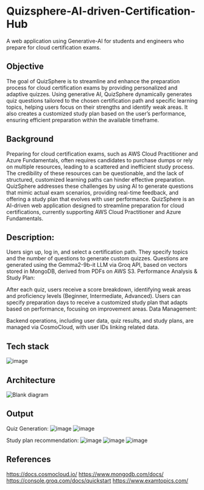 # Quizsphere-AI-driven-Certification-Hub
A web application using Generative-AI for students and engineers who prepare for cloud certification exams.
## Objective
The goal of QuizSphere is to streamline and enhance the preparation process for cloud certification exams by providing personalized and adaptive quizzes. Using generative AI, QuizSphere dynamically generates quiz questions tailored to the chosen certification path and specific learning topics, helping users focus on their strengths and identify weak areas. It also creates a customized study plan based on the user’s performance, ensuring efficient preparation within the available timeframe.
## Background
Preparing for cloud certification exams, such as AWS Cloud Practitioner and Azure Fundamentals, often requires candidates to purchase dumps or rely on multiple resources, leading to a scattered and inefficient study process. The credibility of these resources can be questionable, and the lack of structured, customized learning paths can hinder effective preparation. QuizSphere addresses these challenges by using AI to generate questions that mimic actual exam scenarios, providing real-time feedback, and offering a study plan that evolves with user performance.
QuizSphere is an AI-driven web application designed to streamline preparation for cloud certifications, currently supporting AWS Cloud Practitioner and Azure Fundamentals.

## Description:

Users sign up, log in, and select a certification path.
They specify topics and the number of questions to generate custom quizzes.
Questions are generated using the Gemma2-9b-it LLM via Groq API, based on vectors stored in MongoDB, derived from PDFs on AWS S3.
Performance Analysis & Study Plan:

After each quiz, users receive a score breakdown, identifying weak areas and proficiency levels (Beginner, Intermediate, Advanced).
Users can specify preparation days to receive a customized study plan that adapts based on performance, focusing on improvement areas.
Data Management:

Backend operations, including user data, quiz results, and study plans, are managed via CosmoCloud, with user IDs linking related data.
## Tech stack
![image](https://github.com/user-attachments/assets/b4d9432b-6f70-42b4-8e72-6fafdc5b18d0)
## Architecture
![Blank diagram](https://github.com/user-attachments/assets/9cbaae2f-e84c-488d-831f-e44fb3ec8f4a)
## Output
Quiz Generation:
![image](https://github.com/user-attachments/assets/2c0d5f60-04d8-4693-b0e9-0db04fe8397a)
![image](https://github.com/user-attachments/assets/07fd9ddf-e2bc-4be9-9523-18ecd16a7ad7)

Study plan recommendation:
![image](https://github.com/user-attachments/assets/5b701b7e-c9a2-4f79-aab1-460f2ab1b996)
![image](https://github.com/user-attachments/assets/b488c9f0-3a77-47b5-96b5-bb544cb8162d)
![image](https://github.com/user-attachments/assets/02a152ec-8dc6-4e37-a0d2-7532e6b851f4)

## References
https://docs.cosmocloud.io/
https://www.mongodb.com/docs/
https://console.groq.com/docs/quickstart
https://www.examtopics.com/
